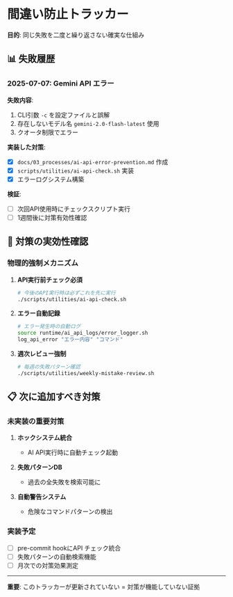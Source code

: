 # 間違い防止トラッカー

**目的**: 同じ失敗を二度と繰り返さない確実な仕組み

## 📊 失敗履歴

### 2025-07-07: Gemini API エラー
**失敗内容**:
1. CLI引数 `-c` を設定ファイルと誤解
2. 存在しないモデル名 `gemini-2.0-flash-latest` 使用
3. クオータ制限でエラー

**実装した対策**:
- [x] `docs/03_processes/ai-api-error-prevention.md` 作成
- [x] `scripts/utilities/ai-api-check.sh` 実装
- [x] エラーログシステム構築

**検証**:
- [ ] 次回API使用時にチェックスクリプト実行
- [ ] 1週間後に対策有効性確認

## 🔄 対策の実効性確認

### 物理的強制メカニズム
1. **API実行前チェック必須**
   ```bash
   # 今後のAPI実行時は必ずこれを先に実行
   ./scripts/utilities/ai-api-check.sh
   ```

2. **エラー自動記録**
   ```bash
   # エラー発生時の自動ログ
   source runtime/ai_api_logs/error_logger.sh
   log_api_error "エラー内容" "コマンド"
   ```

3. **週次レビュー強制**
   ```bash
   # 毎週の失敗パターン確認
   ./scripts/utilities/weekly-mistake-review.sh
   ```

## 📋 次に追加すべき対策

### 未実装の重要対策
1. **ホックシステム統合**
   - AI API実行時に自動チェック起動

2. **失敗パターンDB**
   - 過去の全失敗を検索可能に

3. **自動警告システム**
   - 危険なコマンドパターンの検出

### 実装予定
- [ ] pre-commit hookにAPI チェック統合
- [ ] 失敗パターンの自動検索機能
- [ ] 月次での対策効果測定

---

**重要**: このトラッカーが更新されていない = 対策が機能していない証拠
